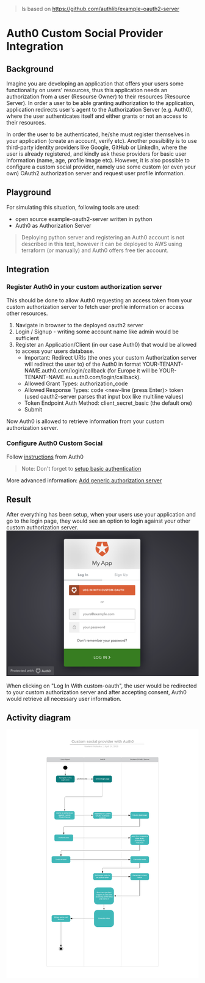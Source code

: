 > Is based on https://github.com/authlib/example-oauth2-server

# Auth0 Custom Social Provider Integration

## Background
Imagine you are developing an application that offers your users some functionality on users' resources, thus this application needs an authorization from a user (Resourse Owner) to their resources (Resource Server). In order a user to be able granting authorization to the application, application redirects user's agent to the Authorization Server (e.g. Auth0), where the user authenticates itself and either grants or not an access to their resources.

In order the user to be authenticated, he/she must register themselves in your application (create an account, verify etc). Another possibility is to use third-party identity providers like Google, GitHub or LinkedIn, where the user is already registered, and kindly ask these providers for basic user information (name, age, profile image etc). However, it is also possible to configure a custom social provider, namely use some custom (or even your own) OAuth2 authorization server and request user profile information.

## Playground
For simulating this situation, following tools are used:
* open source example-oauth2-server written in python
* Auth0 as Authorization Server

> Deploying python server and registering an Auth0 account is not described in this text, however it can be deployed to AWS using terraform (or manually) and Auth0 offers free tier account.

## Integration

### Register Auth0 in your custom authorization server
This should be done to allow Auth0 requesting an access token from your custom authorization server to fetch user profile information or access other resources.

1. Navigate in browser to the deployed oauth2 server
2. Login / Signup - writing some account name like admin would be sufficient
3. Register an Application/Client (in our case Auth0) that would be allowed to access your users database.
    * Important: Redirect URIs (the ones your custom Authorization server will redirect the user to) of the Auth0 in format YOUR-TENANT-NAME.auth0.com/login/callback (for Europe it will be YOUR-TENANT-NAME.eu.auth0.com/login/callback).
    * Allowed Grant Types: authorization_code
    * Allowed Response Types: code <new-line (press Enter)> token (used oauth2-server parses that input box like multiline values)
    * Token Endpoint Auth Method: client_secret_basic (the default one)
    * Submit
  
Now Auth0 is allowed to retrieve information from your custom authorization server.

### Configure Auth0 Custom Social 

Follow [instructions](https://auth0.com/docs/extensions/custom-social-extensions) from Auth0
> Note: Don't forget to [setup basic authentication](https://auth0.com/docs/extensions/custom-social-extensions#optional-set-up-basic-authentication)

More advanced information: [Add generic authorization server](https://auth0.com/docs/connections/social/oauth2)


## Result
After everything has been setup, when your users use your application and go to the login page, they would see an option to login against your other custom authorization server.
![auth](/custom-auth.png)

When clicking on "Log In With custom-oauth", the user would be redirected to your custom authorization server and after accepting consent, Auth0 would retrieve all necessary user information.

## Activity diagram
![activity](/activity.png)
